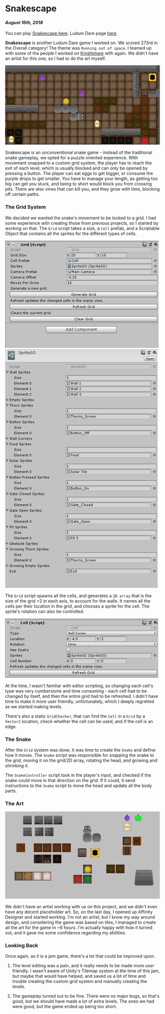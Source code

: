 [comment]: # (*.title*Snakescape*.title*)
[comment]: # (*.desc*My Ludum Dare 42 entry, Snakescape.*.desc*)
[comment]: # (*.tags*unity, C#, game, ludum dare, ld42, jam, affinity designer, graphics, art, 2018, project, finished, featured*.tags*)
[comment]: # (*.date*16-8-2018*.date*)

# Snakescape

#### *August 16th, 2018*

You can play [Snakescape here](https://krasse.itch.io/snakescape). Ludum Dare page [here](https://ldjam.com/events/ludum-dare/42/hissterics).

**Snakescape** is another Ludum Dare game I worked on. We scored 273rd in the Overall category! The theme was `Running out of space`. I teamed up with some of the people I worked on [Knightmare](../4/knightmare.html) with again. We didn't have an artist for this one, so I had to do the art myself.

![Snakescape Cover Image](snakescape_assets/coverImg.png)

Snakescape is an unconventional snake game - instead of the traditional snake gameplay, we opted for a puzzle oriented experience. With movement snapped to a custom grid system, the player has to reach the exit of each level, which is usually blocked and can only be opened by pressing a button. The player can eat eggs to get bigger, or consume the purple drops to get smaller. You have to manage your length, as getting too big can get you stuck, and being to short would block you from crossing pits. There are also vines that can kill you, and they grow with time, blocking off certain paths.

### The Grid System

We decided we wanted the snake's movement to be locked to a grid. I had some experience with creating those from previous projects, so I started by working on that. The `Grid` script takes a size, a `Cell` prefab, and a Scriptable Object that contains all the sprites for the different types of cells.

![Grid inspector](snakescape_assets/gridInspector.png)
![Sprite SO](snakescape_assets/spritesSO.png)

The `Grid` script spawns all the cells, and generates a `2D array` that is the size of the grid +2 in each axis, to account for the walls. It names all the cells per their location in the grid, and chooses a sprite for the cell. The sprite's rotation can also be controlled.

![Cell inspector](snakescape_assets/cell.png)

At the time, I wasn't familiar with editor scripting, so changing each cell's type was very cumbersome and time consuming - each cell had to be changed by itself, and then the entire grid had to be refreshed. I didn't have time to make it more user friendly, unfortunately, which I deeply regretted as we started making levels.

There's also a static `GridChecker`, that can find the `Cell` in a `Grid` by a `Vector2` location, check whether the cell can be used, and if the cell is an edge.

### The Snake

After the `Grid` system was done, it was time to create the `Snake` and define how it moves. The `Snake` script was responsible for snapping the snake to the grid, moving it on the grid/2D array, rotating the head, and growing and shrinking it.

The `SnakeController` script took in the player's input, and checked if the snake could move in that direction on the grid. If it could, it send instructions to the `Snake` script to move the head and update all the body parts.

### The Art

![Snakescape Art](snakescape_assets/tiles.png)

We didn't have an artist working with us on this project, and we didn't even have any decent placeholder art. So, on the last day, I opened up Affinity Designer and started working. I'm not an artist, but I know my way around design, and considering the game was based on tiles, I managed to create all the art for the game in ~6 hours. I'm actually happy with how it turned out, and it gave me some confidence regarding my abilities.

### Looking Back

Once again, as it is a jam game, there's a lot that could be improved upon.

1. The level editing was a pain, and it really needs to be made more user friendly. I wasn't aware of Unity's Tilemap system at the time of this jam, but maybe that would have helped, and saved us a lot of time and trouble creating the custom grid system and manually creating the levels.

2. The gameplay turned out to be fine. There were no major bugs, so that's good, but we should have made a *lot* of extra levels. The ones we had were good, but the game ended up being too short.
